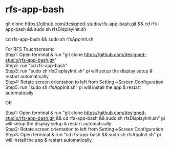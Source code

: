 # rfs-app-bash

git clone https://github.com/designed-studio/rfs-app-bash.git && cd rfs-app-bash && sudo sh rfsDisplayInit.sh

cd rfs-app-bash && sudo sh rfsAppInit.sh

For RFS Touchscreens:  
Step1: Open terminal & run "git clone https://github.com/designed-studio/rfs-app-bash.git"  
Step2: run "cd rfs-app-bash"  
Step3: run "sudo sh rfsDisplayInit.sh" pi will setup the display setup & restart automatically  
Step4: Rotate screen orientation to left from Setting->Screen Configuration  
Step5: run "sudo sh rfsAppInit.sh" pi will install the app & restart automatically  

OR 

Step1: Open terminal & run "git clone https://github.com/designed-studio/rfs-app-bash.git && cd rfs-app-bash && sudo sh rfsDisplayInit.sh"  pi will setup the display setup & restart automatically  
Step2: Rotate screen orientation to left from Setting->Screen Configuration  
Step3: Open terminal & run "cd rfs-app-bash && sudo sh rfsAppInit.sh" pi will install the app & restart automatically
